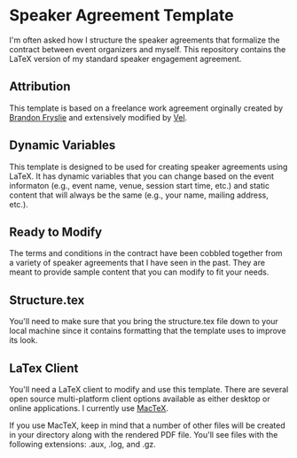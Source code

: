 # Speaker Agreement Template

I'm often asked how I structure the speaker agreements that formalize the contract between event organizers and myself. This repository contains the LaTeX version of my standard speaker engagement agreement.

## Attribution

This template is based on a freelance work agreement orginally created by [Brandon Fryslie](https://github.com/brandon-fryslie) and extensively modified by [Vel](mailto:vel@latextemplates.com).

## Dynamic Variables

This template is designed to be used for creating speaker agreements using LaTeX. It has dynamic variables that you can change based on the event informaton (e.g., event name, venue, session start time, etc.) and static content that will always be the same (e.g., your name, mailing address, etc.).

## Ready to Modify

The terms and conditions in the contract have been cobbled together from a variety of speaker agreements that I have seen in the past. They are meant to provide sample content that you can modify to fit your needs. 

## Structure.tex

You'll need to make sure that you bring the structure.tex file down to your local machine since it contains formatting that the template uses to improve its look.

## LaTex Client

You'll need a LaTeX client to modify and use this template. There are several open source multi-platform client options available as either desktop or online applications. I currently use [MacTeX](http://www.tug.org/mactex/).

If you use MacTeX, keep in mind that a number of other files will be created in your directory along with the rendered PDF file. You'll see files with the following extensions: .aux, .log, and .gz.
